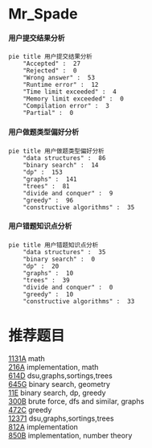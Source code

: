 # Mr_Spade

<!-- tabs:start -->



#### **用户提交结果分析**

```mermaid
pie title 用户提交结果分析
    "Accepted" :  27
    "Rejected" :  0
    "Wrong answer" :  53
    "Runtime error" :  12
    "Time limit exceeded" :  4
    "Memory limit exceeded" :  0
    "Compilation error" :  3
    "Partial" :  0
```

#### **用户做题类型偏好分析**

```mermaid
pie title 用户做题类型偏好分析
    "data structures" :  86
    "binary search" :  14
    "dp" :  153
    "graphs" :  141
    "trees" :  81
    "divide and conquer" :  9
    "greedy" :  96
    "constructive algorithms" :  35
```
#### **用户错题知识点分析**

```mermaid
pie title 用户错题知识点分析
    "data structures" :  35
    "binary search" :  0
    "dp" :  20
    "graphs" :  10
    "trees" :  39
    "divide and conquer" :  0
    "greedy" :  10
    "constructive algorithms" :  33
```



<!-- tabs:end -->
# 推荐题目
[1131A](https://codeforces.com/contest/1131/problem/A)		math		  
[216A](https://codeforces.com/contest/216/problem/A)		implementation,
                        math		  
[614D](https://codeforces.com/contest/614/problem/D)		dsu,graphs,sortings,trees		  
[645G](https://codeforces.com/contest/645/problem/G)		binary search,
                        geometry		  
[11E](https://codeforces.com/contest/11/problem/E)		binary search,
                        dp,
                        greedy		  
[300B](https://codeforces.com/contest/300/problem/B)		brute force,
                        dfs and similar,
                        graphs		  
[472C](https://codeforces.com/contest/472/problem/C)		greedy		  
[12371](https://codeforces.com/contest/1237/problem/1)		dsu,graphs,sortings,trees		  
[812A](https://codeforces.com/contest/812/problem/A)		implementation		  
[850B](https://codeforces.com/contest/850/problem/B)		implementation,
                        number theory		  
